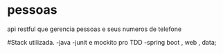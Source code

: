 # pessoas
api restful que gerencia pessoas e seus numeros de telefone

#Stack utilizada.
-java
-junit e mockito pro TDD
-spring boot , web , data;
